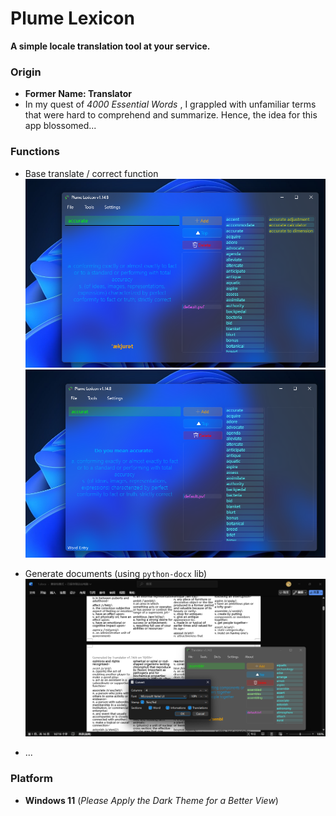 # Plume Lexicon
**A simple locale translation tool at your service.**

### Origin
 - **Former Name: Translator**
 - In my quest of *4000 Essential Words* , I grappled with unfamiliar terms that were hard to comprehend and summarize. Hence, the idea for this app blossomed...

### Functions

 - Base translate / correct function \
  ![Translate (English)](.pics/translate.png "Translate (English)")
  ![Correct](.pics/correct.png "Correct")

 - Generate documents (using `python-docx` lib) \
  ![Document](.pics/convert.png)

 - ...

### Platform
 - **Windows 11** (*Please Apply the Dark Theme for a Better View*)
